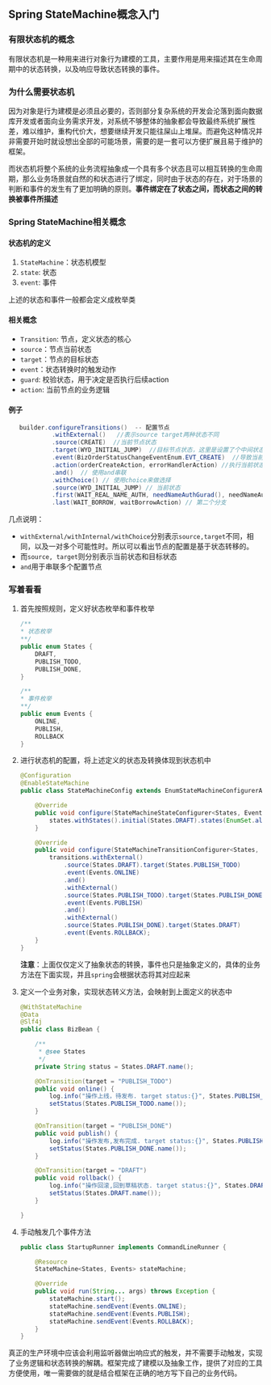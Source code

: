 

## Spring StateMachine概念入门

### 有限状态机的概念

有限状态机是一种用来进行对象行为建模的工具，主要作用是用来描述其在生命周期中的状态转换，以及响应导致状态转换的事件。

### 为什么需要状态机

因为对象是行为建模是必须且必要的，否则部分复杂系统的开发会沦落到面向数据库开发或者面向业务需求开发，对系统不够整体的抽象都会导致最终系统扩展性差，难以维护，重构代价大，想要继续开发只能往屎山上堆屎。而避免这种情况并非需要开始时就设想出全部的可能场景，需要的是一套可以方便扩展且易于维护的框架。

而状态机将整个系统的业务流程抽象成一个具有多个状态且可以相互转换的生命周期，那么业务场景就自然的和状态进行了绑定，同时由于状态的存在，对于场景的判断和事件的发生有了更加明确的原则。**事件绑定在了状态之间，而状态之间的转换被事件所描述**

### Spring StateMachine相关概念

#### 状态机的定义

1. `StateMachine`：状态机模型
2. `state`: 状态
3. `event`: 事件

上述的状态和事件一般都会定义成枚举类

#### 相关概念

- `Transition`: 节点，定义状态的核心
- `source`：节点当前状态
- `target`：节点的目标状态
- `event`：状态转换时的触发动作
- `guard`:  校验状态，用于决定是否执行后续action
- `action`: 当前节点的业务逻辑

#### 例子

```java
   builder.configureTransitions()  -- 配置节点
            .withExternal()   //表示source target两种状态不同
            .source(CREATE)  //当前节点状态
            .target(WYD_INITIAL_JUMP)  //目标节点状态，这里是设置了个中间状态
            .event(BizOrderStatusChangeEventEnum.EVT_CREATE)  //导致当前变化的动作/事件
            .action(orderCreateAction, errorHandlerAction) //执行当前状态变更导致的业务逻辑处理，以及出异常时的处理
       		.and()  // 使用and串联
            .withChoice() // 使用choice来做选择
            .source(WYD_INITIAL_JUMP) // 当前状态
            .first(WAIT_REAL_NAME_AUTH, needNameAuthGurad(), needNameAuthAction)  // 第一个分支
            .last(WAIT_BORROW, waitBorrowAction) // 第二个分支
```

几点说明：

- `withExternal/withInternal/withChoice`分别表示`source,target`不同，相同，以及一对多个可能性时。所以可以看出节点的配置是基于状态转移的。
- 而`source, target`则分别表示当前状态和目标状态
- `and`用于串联多个配置节点

### 写着看看

1. 首先按照规则，定义好状态枚举和事件枚举

   ```java
   /**
   * 状态枚举
   **/
   public enum States {
       DRAFT,
       PUBLISH_TODO,
       PUBLISH_DONE,
   }
   
   /**
   * 事件枚举
   **/
   public enum Events {
       ONLINE,
       PUBLISH,
       ROLLBACK
   }
   ```

2. 进行状态机的配置，将上述定义的状态及转换体现到状态机中

   ```java
   @Configuration
   @EnableStateMachine
   public class StateMachineConfig extends EnumStateMachineConfigurerAdapter<States, Events> {
   
       @Override
       public void configure(StateMachineStateConfigurer<States, Events> states) throws Exception {
           states.withStates().initial(States.DRAFT).states(EnumSet.allOf(States.class));
       }
   
       @Override
       public void configure(StateMachineTransitionConfigurer<States, Events> transitions) throws Exception {
           transitions.withExternal()
               .source(States.DRAFT).target(States.PUBLISH_TODO)
               .event(Events.ONLINE)
               .and()
               .withExternal()
               .source(States.PUBLISH_TODO).target(States.PUBLISH_DONE)
               .event(Events.PUBLISH)
               .and()
               .withExternal()
               .source(States.PUBLISH_DONE).target(States.DRAFT)
               .event(Events.ROLLBACK);
       }
   }
   ```

   **注意**：上面仅仅定义了抽象状态的转换，事件也只是抽象定义的，具体的业务方法在下面实现，并且`spring`会根据状态将其对应起来

3. 定义一个业务对象，实现状态转义方法，会映射到上面定义的状态中

   ```java
   @WithStateMachine
   @Data
   @Slf4j
   public class BizBean {
   
       /**
        * @see States
        */
       private String status = States.DRAFT.name();
   
       @OnTransition(target = "PUBLISH_TODO")
       public void online() {
           log.info("操作上线，待发布. target status:{}", States.PUBLISH_TODO.name());
           setStatus(States.PUBLISH_TODO.name());
       }
   
       @OnTransition(target = "PUBLISH_DONE")
       public void publish() {
           log.info("操作发布,发布完成. target status:{}", States.PUBLISH_DONE.name());
           setStatus(States.PUBLISH_DONE.name());
       }
   
       @OnTransition(target = "DRAFT")
       public void rollback() {
           log.info("操作回滚,回到草稿状态. target status:{}", States.DRAFT.name());
           setStatus(States.DRAFT.name());
       }
   
   }
   ```

4. 手动触发几个事件方法

   ```java
   public class StartupRunner implements CommandLineRunner {
   
       @Resource
       StateMachine<States, Events> stateMachine;
   
       @Override
       public void run(String... args) throws Exception {
           stateMachine.start();
           stateMachine.sendEvent(Events.ONLINE);
           stateMachine.sendEvent(Events.PUBLISH);
           stateMachine.sendEvent(Events.ROLLBACK);
       }
   }
   ```

真正的生产环境中应该会利用监听器做出响应式的触发，并不需要手动触发，实现了业务逻辑和状态转换的解耦。框架完成了建模以及抽象工作，提供了对应的工具方便使用，唯一需要做的就是结合框架在正确的地方写下自己的业务代码。